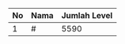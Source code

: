 | No | Nama            | Jumlah Level |
|----|-----------------|--------------|
| 1  | #    |    5590        |
